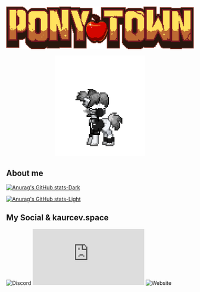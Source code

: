  
<p align="center">
  <img src="logo-large-57d9b1947a.png">
</p>

<p align="center">
   <img src="no-no.gif" >
</p>

## About me

<p align="center">
  
[![Anurag's GitHub stats-Dark](https://github-readme-stats.vercel.app/api?username=kaurcev&show_icons=true&theme=dark#gh-dark-mode-only)](https://github.com/kaurcev/github-readme-stats#gh-dark-mode-only)
  
[![Anurag's GitHub stats-Light](https://github-readme-stats.vercel.app/api?username=kaurcev&show_icons=true&theme=default#gh-light-mode-only)](https://github.com/kaurcev/github-readme-stats#gh-light-mode-only)
  
</p>

## My Social & kaurcev.space

<p align="center">
  
![Discord](https://img.shields.io/discord/888102048413937684?style=flat-square)
![Mozilla HTTP Observatory Grade](https://img.shields.io/mozilla-observatory/grade-score/kaurcev.tk?publish&style=flat-square)
![Website](https://img.shields.io/website?style=flat-square&url=https://kaurcev.space)
  
</p>
